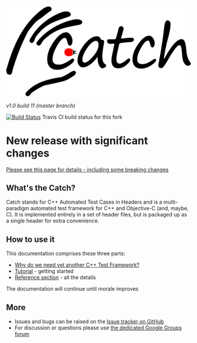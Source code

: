 ![catch logo](catch-logo-small.png)

*v1.0 build 11 (master branch)*

[![Build Status](https://travis-ci.org/AIM360/Catch.png)](https://travis-ci.org/AIM360/Catch) Travis CI build status for this fork

# New release with significant changes

[Please see this page for details - including some breaking changes](docs/whats-changed.md)

## What's the Catch?

Catch stands for C++ Automated Test Cases in Headers and is a multi-paradigm automated test framework for C++ and Objective-C (and, maybe, C). It is implemented entirely in a set of header files, but is packaged up as a single header for extra convenience.

## How to use it
This documentation comprises these three parts:

* [Why do we need yet another C++ Test Framework?](docs/why-catch.md)
* [Tutorial](docs/tutorial.md) - getting started
* [Reference section](docs/reference-index.md) - all the details

The documentation will continue until morale improves

## More
* Issues and bugs can be raised on the [Issue tracker on GitHub](https://github.com/philsquared/Catch/issues)
* For discussion or questions please use [the dedicated Google Groups forum](https://groups.google.com/forum/?fromgroups#!forum/catch-forum)
